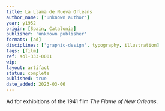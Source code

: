 ```yaml
---
title: La Llama de Nueva Orleans
author_name: ['unknown author']
year: y1952
origin: [Spain, Catalonia]
publisher: 'unknown publisher'
formats: [ad]
disciplines: ['graphic-design', typography, illustration]
tags: [film]
ref: sol-333-0001
wip:
layout: artifact
status: complete
published: true
date_added: 2023-03-06
---
```

Ad for exhibitions of the 1941 film *The Flame of New Orleans*.
